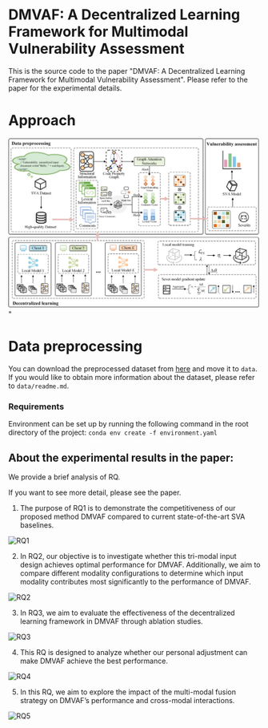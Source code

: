 # DMVAF: A Decentralized Learning Framework for Multimodal Vulnerability Assessment

This is the source code to the paper "DMVAF: A Decentralized Learning Framework for Multimodal Vulnerability Assessment". Please refer to the paper for the experimental details.

# Approach
![image](https://github.com/Liuqy1213/DMVAF/blob/main/Figs/framework.png)"

# Data preprocessing
You can download the preprocessed dataset from [here](*https://drive.google.com/file/d/1gMUqkgg0JkfgC5EZFZWBSrcOXD2bvYKn/view?usp=sharing*) and move it to `data`.
If you would like to obtain more information about the dataset, please refer to `data/readme.md`.

### Requirements

Environment can be set up by running the following command in the root directory of the project:
``` conda env create -f environment.yaml ```

## About the experimental results in the paper:

We provide a brief analysis of RQ.

If you want to see more detail, please see the paper.

1. The purpose of RQ1 is to demonstrate the competitiveness of our proposed method DMVAF compared to current state-of-the-art SVA baselines.

![RQ1](./Figs/RQ1.jpg)

2. In RQ2, our objective is to investigate whether this tri-modal input design achieves optimal performance for DMVAF. Additionally, we aim to compare different modality configurations to determine which input modality contributes most significantly to the performance of DMVAF.

![RQ2](./Figs/RQ2.jpg)

3. In RQ3, we aim to evaluate the effectiveness of the decentralized learning framework in DMVAF through ablation studies.

![RQ3](./Figs/RQ3.jpg)

4. This RQ is designed to analyze whether our personal adjustment can make DMVAF achieve the best performance.

![RQ4](./Figs/RQ4.jpg)

5. In this RQ, we aim to explore the impact of the multi-modal fusion strategy on DMVAF’s performance and cross-modal interactions.

![RQ5](./Figs/RQ5.jpg)
